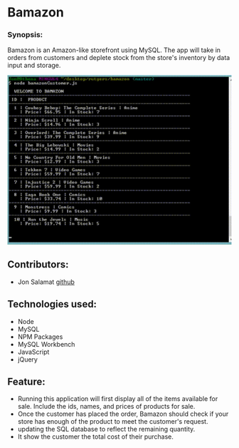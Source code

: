 # Bamazon
### Synopsis:
Bamazon is an Amazon-like storefront using MySQL. The app will take in orders from customers and deplete stock from the store's inventory by data input and storage.

![Bamazon](/assets/jsbamazon.gif "Customer View")

## Contributors:
+ Jon Salamat [github](https://github.com/jsalamat)

## Technologies used:
+ Node
+ MySQL
+ NPM Packages
+ MySQL Workbench
+ JavaScript
+ jQuery

## Feature:
+ Running this application will first display all of the items available for sale. Include the ids, names, and prices of products for sale.
+ Once the customer has placed the order, Bamazon should check if your store has enough of the product to meet the customer's request.
+ updating the SQL database to reflect the remaining quantity.
+ It show the customer the total cost of their purchase.